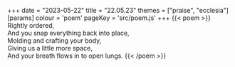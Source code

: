 +++
date = "2023-05-22"
title = "22.05.23"
themes = ["praise", "ecclesia"]
[params]
  colour = 'poem'
  pageKey = 'src/poem.js'
+++
{{< poem >}}
Rightly ordered,  
And you snap everything back into place,  
Molding and crafting your body,  
Giving us a little more space,  
And your breath flows in to open lungs.
{{< /poem >}}